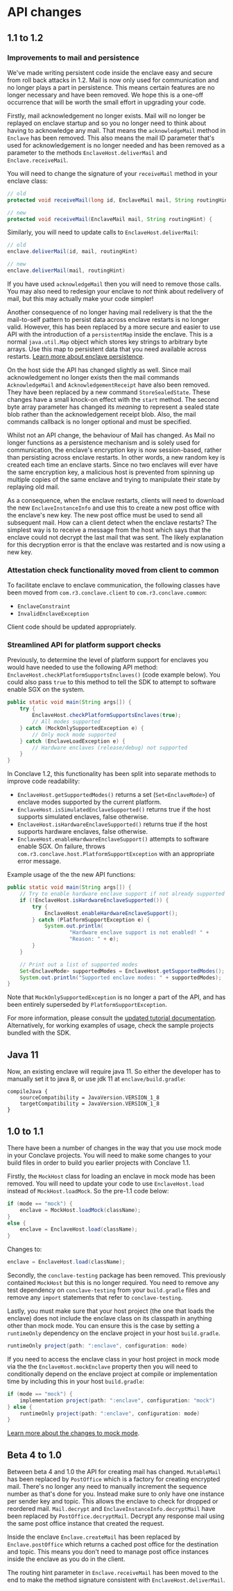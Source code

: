 # API changes

## 1.1 to 1.2

### Improvements to mail and persistence

We've made writing persistent code inside the enclave easy and secure from roll back attacks in 1.2. Mail is now
only used for communication and no longer plays a part in persistence. This means certain features are no longer
necessary and have been removed. We hope this is a one-off occurrence that will be worth the small effort in
upgrading your code.

Firstly, mail acknowledgement no longer exists. Mail will no longer be replayed on enclave startup and so you no longer
need to think about having to acknowledge any mail. That means the `acknowledgeMail` method in `Enclave` has been
removed. This also means the mail ID parameter that's used for acknowledgement is no longer needed and has been
removed as a parameter to the methods `EnclaveHost.deliverMail` and `Enclave.receiveMail`.

You will need to change the signature of your `receiveMail` method in your enclave class:

```java
// old
protected void receiveMail(long id, EnclaveMail mail, String routingHint) {

// new
protected void receiveMail(EnclaveMail mail, String routingHint) {
```

Similarly, you will need to update calls to `EnclaveHost.deliverMail`:

```java
// old
enclave.deliverMail(id, mail, routingHint)

// new
enclave.deliverMail(mail, routingHint)
```

If you have used `acknowledgeMail` then you will need to remove those calls. You may also need to redesign your
enclave to _not_ think about redelivery of mail, but this may actually make your code simpler!

Another consequence of no longer having mail redelivery is that the the mail-to-self pattern to persist data across
enclave restarts is no longer valid. However, this has been replaced by a more secure and easier to use API with
the introduction of a `persistentMap` inside the enclave. This is a normal `java.util.Map` object which stores
key strings to arbitrary byte arrays. Use this map to persistent data that you need available across restarts.
[Learn more about enclave persistence](persistence.md).

On the host side the API has changed slightly as well. Since mail acknowledgement no longer exists then the mail
commands `AcknowledgeMail` and `AcknowledgementReceipt` have also been removed. They have been replaced by a new
command `StoreSealedState`. These changes have a small knock-on effect with the `start` method. The second byte array
parameter has changed its _meaning_ to represent a sealed state blob rather than the acknowledgement receipt blob.
Also, the mail commands callback is no longer optional and must be specified.

Whilst not an API change, the behaviour of Mail has changed. As Mail no longer functions as a persistence mechanism and
is solely used for communication, the enclave's encryption key is now session-based, rather than persisting across
enclave restarts. In other words, a new random key is created each time an enclave starts. Since no two enclaves will
ever have the same encryption key, a malicious host is prevented from spinning up multiple copies of the same enclave
and trying to manipulate their state by replaying old mail.

As a consequence, when the enclave restarts, clients will need to download the new `EnclaveInstanceInfo`
and use this to create a new post office with the enclave's new key. The new post office must be used to send all
subsequent mail. How can a client detect when the enclave restarts? The simplest way is to receive a message from the
host which says that the enclave could not decrypt the last mail that was sent. The likely explanation for this decryption error is
that the enclave was restarted and is now using a new key.

### Attestation check functionality moved from client to common

To facilitate enclave to enclave communication, the following classes have been moved from `com.r3.conclave.client`
to `com.r3.conclave.common`:

* `EnclaveConstraint`
* `InvalidEnclaveException`

Client code should be updated appropriately.

### Streamlined API for platform support checks

Previously, to determine the level of platform support for enclaves you would have needed to use the following API
method: `EnclaveHost.checkPlatformSupportsEnclaves()` (code example below). You could also pass `true` to this method
to tell the SDK to attempt to software enable SGX on the system.

```java
public static void main(String args[]) {
    try {
        EnclaveHost.checkPlatformSupportsEnclaves(true);
        // All modes supported
    } catch (MockOnlySupportedException e) {
        // Only mock mode supported
    } catch (EnclaveLoadException e) {
        // Hardware enclaves (release/debug) not supported
    }
}
```

In Conclave 1.2, this functionality has been split into separate methods to improve code readability:

* `EnclaveHost.getSupportedModes()` returns a set (`Set<EnclaveMode>`) of enclave modes supported
by the current platform.
* `EnclaveHost.isSimulatedEnclaveSupported()` returns true if the host supports simulated enclaves, false
otherwise.
* `EnclaveHost.isHardwareEnclaveSupported()` returns true if the host supports hardware enclaves, false
otherwise.
* `EnclaveHost.enableHardwareEnclaveSupport()` attempts to software enable SGX. On failure, throws
`com.r3.conclave.host.PlatformSupportException` with an appropriate error message.

Example usage of the the new API functions:

```java
public static void main(String args[]) {
    // Try to enable hardware enclave support if not already supported
    if (!EnclaveHost.isHardwareEnclaveSupported()) {
        try {
            EnclaveHost.enableHardwareEnclaveSupport();
        } catch (PlatformSupportException e) {
            System.out.println(
                    "Hardware enclave support is not enabled! " +
                    "Reason: " + e);
        }
    }

    // Print out a list of supported modes
    Set<EnclaveMode> supportedModes = EnclaveHost.getSupportedModes();
    System.out.println("Supported enclave modes: " + supportedModes);
}
```

Note that `MockOnlySupportedException` is no longer a part of the API, and has been entirely superseded by
`PlatformSupportException`.

For more information, please consult the [updated tutorial documentation](writing-hello-world.md#write-a-simple-host-program).
Alternatively, for working examples of usage, check the sample projects bundled with the SDK.

## Java 11

Now, an existing enclave will require java 11. So either the developer has to manually set it to java 8, or use jdk 11 at `enclave/build.gradle`:
```
compileJava {
    sourceCompatibility = JavaVersion.VERSION_1_8
    targetCompatibility = JavaVersion.VERSION_1_8
}
```

## 1.0 to 1.1

There have been a number of changes in the way that you use mock mode in your Conclave projects. You will
need to make some changes to your build files in order to build you earlier projects with Conclave 1.1.

Firstly, the `MockHost` class for loading an enclave in mock mode has been removed. You will need to update your
code to use `EnclaveHost.load` instead of `MockHost.loadMock`. So the pre-1.1 code below:

```java
if (mode == "mock") {
    enclave = MockHost.loadMock(className);
}
else {
    enclave = EnclaveHost.load(className);
}
```

Changes to:

```java
enclave = EnclaveHost.load(className);
```

Secondly, the `conclave-testing` package has been removed. This previously contained `MockHost` but this is no
longer required. You need to remove any test dependency on `conclave-testing` from your `build.gradle`
files and remove any `import` statements that refer to `conclave-testing`.

Lastly, you must make sure that your host project (the one that loads the enclave) does not include the
enclave class on its classpath in anything other than mock mode. You can ensure this is the case by
setting a `runtimeOnly` dependency on the enclave project in your host `build.gradle`.

```groovy
runtimeOnly project(path: ":enclave", configuration: mode)
```

If you need to access the enclave class in your host project in mock mode via the the `EnclaveHost.mockEnclave`
property then you will need to conditionally depend on the enclave project at compile or implementation time by
including this in your host `build.gradle`:

```groovy
if (mode == "mock") {
    implementation project(path: ":enclave", configuration: "mock")
} else {
    runtimeOnly project(path: ":enclave", configuration: mode)
}
```

[Learn more about the changes to mock mode](mockmode.md).

## Beta 4 to 1.0
Between beta 4 and 1.0 the API for creating mail has changed. `MutableMail` has been replaced by `PostOffice` which is a
factory for creating encrypted mail. There's no longer any need to manually increment the sequence number as that's done
for you. Instead make sure to only have one instance per sender key and topic. This allows the enclave to check for
dropped or reordered mail. `Mail.decrypt` and `EnclaveInstanceInfo.decryptMail` have been replaced by `PostOffice.decryptMail`.
Decrypt any response mail using the same post office instance that created the request.

Inside the enclave `Enclave.createMail` has been replaced by `Enclave.postOffice` which returns a cached post office for
the destination and topic. This means you don't need to manage post office instances inside the enclave as you do in the
client.

The routing hint parameter in `Enclave.receiveMail` has been moved to the end to make the method signature consistent
with `EnclaveHost.deliverMail`.
